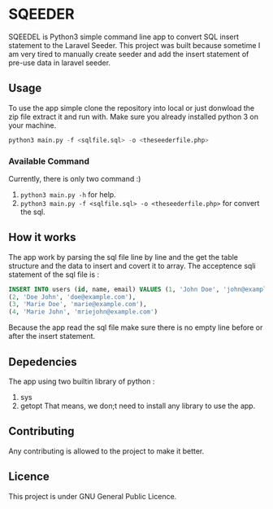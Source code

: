 # SQEEDER
SQEEDEL is Python3 simple command line app to convert SQL insert statement to the Laravel Seeder. This project was built because sometime I am very tired to manually create seeder and add the insert statement of pre-use data in laravel seeder. 

## Usage
To use the app simple clone the repository into local or just donwload the zip file extract it and run with. Make sure you already installed python 3 on your machine.
```python
python3 main.py -f <sqlfile.sql> -o <theseederfile.php>
```
### Available Command
Currently, there is only two command :) 
1. `python3 main.py -h` for help.
2. `python3 main.py -f <sqlfile.sql> -o <theseederfile.php>` for convert the sql.

## How it works
The app work by parsing the sql file line by line and the get the table structure and the data to insert and covert it to array. The acceptence sqli statement of the sql file is : 
```sql
INSERT INTO users (id, name, email) VALUES (1, 'John Doe', 'john@example.com'),
(2, 'Doe John', 'doe@example.com'),
(3, 'Marie Doe', 'marie@example.com'),
(4, 'Marie John', 'mriejohn@example.com')
```
Because the app read the sql file make sure there is no empty line before or after the insert statement.

## Depedencies
The app using two builtin library of python : 
1. sys
2. getopt
That means, we don;t need to install any library to use the app.

## Contributing
Any contributing is allowed to the project to make it better.

## Licence
This project is under GNU General Public Licence.